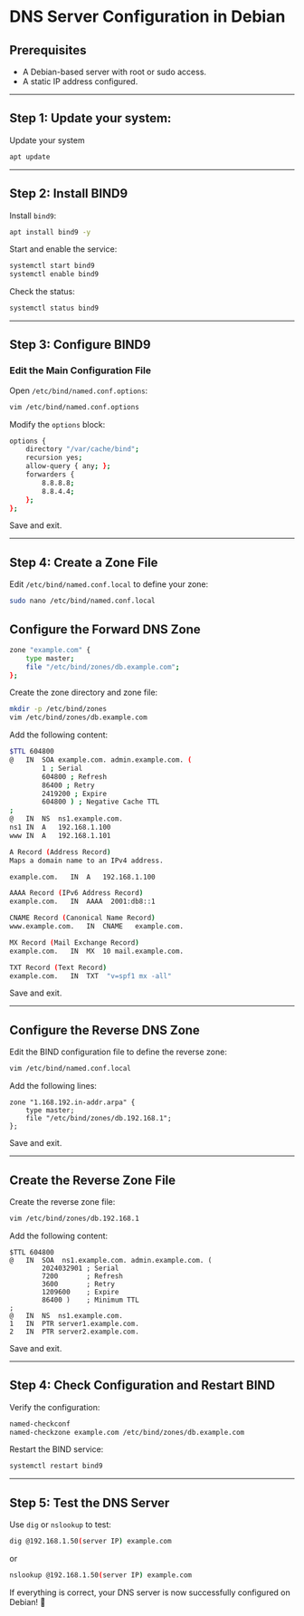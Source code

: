 # DNS Server Configuration in Debian

## Prerequisites
- A Debian-based server with root or sudo access.
- A static IP address configured.
---

## Step 1: Update your system:
Update your system

```bash
apt update
```
---

## Step 2: Install BIND9
Install `bind9`:

```bash
apt install bind9 -y
```

Start and enable the service:

```bash
systemctl start bind9
systemctl enable bind9
```

Check the status:

```bash
systemctl status bind9
```

---

## Step 3: Configure BIND9

### Edit the Main Configuration File
Open `/etc/bind/named.conf.options`:

```bash
vim /etc/bind/named.conf.options
```

Modify the `options` block:

```bash
options {
    directory "/var/cache/bind";
    recursion yes;
    allow-query { any; };
    forwarders {
        8.8.8.8;
        8.8.4.4;
    };
};
```

Save and exit.

---

## Step 4: Create a Zone File

Edit `/etc/bind/named.conf.local` to define your zone:

```bash
sudo nano /etc/bind/named.conf.local
```

## **Configure the Forward DNS Zone**

```bash
zone "example.com" {
    type master;
    file "/etc/bind/zones/db.example.com";
};
```


Create the zone directory and zone file:

```bash
mkdir -p /etc/bind/zones
vim /etc/bind/zones/db.example.com
```

Add the following content:

```bash
$TTL 604800
@   IN  SOA example.com. admin.example.com. (
        1 ; Serial
        604800 ; Refresh
        86400 ; Retry
        2419200 ; Expire
        604800 ) ; Negative Cache TTL
;
@   IN  NS  ns1.example.com.
ns1 IN  A   192.168.1.100
www IN  A   192.168.1.101

A Record (Address Record)
Maps a domain name to an IPv4 address.

example.com.   IN  A   192.168.1.100

AAAA Record (IPv6 Address Record)
example.com.   IN  AAAA  2001:db8::1

CNAME Record (Canonical Name Record)
www.example.com.   IN  CNAME   example.com.

MX Record (Mail Exchange Record)
example.com.   IN  MX  10 mail.example.com.

TXT Record (Text Record)
example.com.   IN  TXT  "v=spf1 mx -all"
```

Save and exit.

---

## **Configure the Reverse DNS Zone**
Edit the BIND configuration file to define the reverse zone:

```bash
vim /etc/bind/named.conf.local
```

Add the following lines:

```plaintext
zone "1.168.192.in-addr.arpa" {
    type master;
    file "/etc/bind/zones/db.192.168.1";
};
```

Save and exit.

---

## **Create the Reverse Zone File**

Create the reverse zone file:

```bash
vim /etc/bind/zones/db.192.168.1
```

Add the following content:

```plaintext
$TTL 604800
@   IN  SOA  ns1.example.com. admin.example.com. (
        2024032901 ; Serial
        7200       ; Refresh
        3600       ; Retry
        1209600    ; Expire
        86400 )    ; Minimum TTL
;
@   IN  NS  ns1.example.com.
1   IN  PTR server1.example.com.
2   IN  PTR server2.example.com.
```

Save and exit.

---


## Step 4: Check Configuration and Restart BIND

Verify the configuration:

```bash
named-checkconf
named-checkzone example.com /etc/bind/zones/db.example.com
```

Restart the BIND service:

```bash
systemctl restart bind9
```

---

## Step 5: Test the DNS Server

Use `dig` or `nslookup` to test:

```bash
dig @192.168.1.50(server IP) example.com
```

or

```bash
nslookup @192.168.1.50(server IP) example.com
```

If everything is correct, your DNS server is now successfully configured on Debian! 🚀

